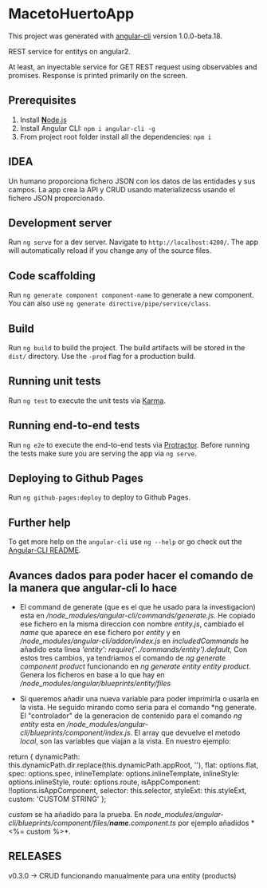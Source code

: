 # MacetoHuertoApp

This project was generated with [angular-cli](https://github.com/angular/angular-cli) version 1.0.0-beta.18.

REST service for entitys on angular2. 

At least, an inyectable service for GET REST request using observables and promises.
Response is printed primarily on the screen.

## Prerequisites
1. Install [**N**ode.js](https://nodejs.org)
2. Install Angular CLI: `npm i angular-cli -g`
3. From project root folder install all the dependencies: `npm i`

## IDEA
Un humano proporciona fichero JSON con los datos de las entidades y sus campos.
La app crea la API y CRUD usando materializecss usando el fichero JSON proporcionado.

## Development server
Run `ng serve` for a dev server. Navigate to `http://localhost:4200/`. The app will automatically reload if you change any of the source files.

## Code scaffolding

Run `ng generate component component-name` to generate a new component. You can also use `ng generate directive/pipe/service/class`.

## Build

Run `ng build` to build the project. The build artifacts will be stored in the `dist/` directory. Use the `-prod` flag for a production build.

## Running unit tests

Run `ng test` to execute the unit tests via [Karma](https://karma-runner.github.io).

## Running end-to-end tests

Run `ng e2e` to execute the end-to-end tests via [Protractor](http://www.protractortest.org/). 
Before running the tests make sure you are serving the app via `ng serve`.

## Deploying to Github Pages

Run `ng github-pages:deploy` to deploy to Github Pages.

## Further help

To get more help on the `angular-cli` use `ng --help` or go check out the [Angular-CLI README](https://github.com/angular/angular-cli/blob/master/README.md).

## Avances dados para poder hacer el comando de la manera que angular-cli lo hace

- El command de generate (que es el que he usado para la investigacion) esta en
*/node_modules/angular-cli/commands/generate.js*. He copiado ese fichero en la misma
direccion con nombre *entity.js*, cambiado el *name* que aparece en ese fichero 
por *entity* y en */node_modules/angular-cli/addon/index.js* en 
*includedCommands* he añadido esta linea *'entity': require('../commands/entity').default*,
Con estos tres cambios, ya tendriamos el comando de *ng generate component product* 
funcionando en *ng generate entity entity product*. Genera los ficheros en base a lo que hay en 
*/node_modules/angular/blueprints/entity/files*

- Si queremos añadir una nueva variable para poder imprimirla o usarla en la vista.
He seguido mirando como seria para el comando *ng generate. El "controlador" de la 
generacion de contenido para el comando *ng entity* esta en */node_modules/angular-cli/blueprints/component/index.js*. 
El array que devuelve el metodo *local*, son las variables que viajan a la vista. En nuestro ejemplo:

return {
      dynamicPath: this.dynamicPath.dir.replace(this.dynamicPath.appRoot, ''),
      flat: options.flat,
      spec: options.spec,
      inlineTemplate: options.inlineTemplate,
      inlineStyle: options.inlineStyle,
      route: options.route,
      isAppComponent: !!options.isAppComponent,
      selector: this.selector,
      styleExt: this.styleExt,
      custom: 'CUSTOM STRING'
    };

*custom* se ha añadido para la prueba. En *node_modules/angular-cli/blueprints/component/files/__name__.component.ts*
por ejemplo añadidos * <%= custom %>*.

## RELEASES

v0.3.0 -> CRUD funcionando manualmente para una entity (products)
